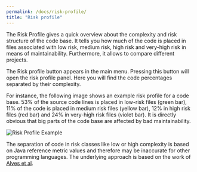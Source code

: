 ```yaml
---
permalink: /docs/risk-profile/
title: "Risk profile"
---
```


The Risk Profile gives a quick overview about the complexity and risk structure of the code base. It tells you how much
of the code is placed in files associated with low risk, medium risk, high risk and very-high risk in means of maintainability.
Furthermore, it allows to compare different projects.

The Risk profile button appears in the main menu. Pressing this button will open the risk profile panel.
Here you will find the code percentages separated by their complexity.

For instance, the following image shows an example risk profile for a code base.
53% of the source code lines is placed in low-risk files (green bar), 11% of the code is placed in medium risk files (yellow bar), 12% in high risk files (red bar) and 24% in very-high risk files (violet bar).
It is directly obvious that big parts of the code base are affected by bad maintainability.

![Risk Profile Example]({{site.baseurl}}/assets/images/docs/how-to/risk-profile-example.png)

The separation of code in risk classes like low or high complexity is based on Java reference metric values and therefore
may be inaccurate for other programming languages. The underlying approach is based on the work of [Alves et al](https://ieeexplore.ieee.org/abstract/document/5609747).
